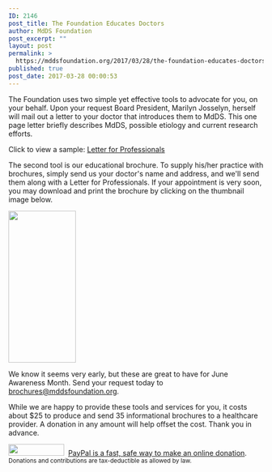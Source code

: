 ```yaml
---
ID: 2146
post_title: The Foundation Educates Doctors
author: MdDS Foundation
post_excerpt: ""
layout: post
permalink: >
  https://mddsfoundation.org/2017/03/28/the-foundation-educates-doctors/
published: true
post_date: 2017-03-28 00:00:53
---
```

The Foundation uses two simple yet effective tools to advocate for you, on your behalf. Upon your request Board President, Marilyn Josselyn, herself will mail out a letter to your doctor that introduces them to MdDS. This one page letter briefly describes MdDS, possible etiology and current research efforts.

Click to view a sample: <a href="https://beta.mddsfoundation.org/wp-content/uploads/2013/03/letter-for-professionals.pdf">Letter for Professionals</a>

The second tool is our educational brochure. To supply his/her practice with brochures, simply send us your doctor's name and address, and we'll send them along with a Letter for Professionals. If your appointment is very soon, you may download and print the brochure by clicking on the thumbnail image below.

<a href="https://mddsfoundation.org/wp-content/uploads/2017/07/MdDS-Brochure-rev2014.pdf"><img class="alignleft wp-image-4703 size-medium" src="https://mddsfoundation.org/wp-content/uploads/2017/07/brochure-thumbnail-133x300.png" alt="" width="133" height="300" /></a>

We know it seems very early, but these are great to have for June Awareness Month. Send your request today to <a href="mailto://brochures@mddsfoundation.org">brochures@mddsfoundation.org</a>.

While we are happy to provide these tools and services for you, it costs about $25 to produce and send 35 informational brochures to a healthcare provider. A donation in any amount will help offset the cost. Thank you in advance.

<a href="https://www.paypal.com/fundraiser/105865137050618816/charity/23117"><img class="alignnone" src="https://www.paypal.com/en_US/i/btn/x-click-but21.gif" alt="" width="110" height="23" /></a>  <a title="Donate Using PayPal" href="https://www.paypal.com/fundraiser/105865137050618816/charity/23117" target="_blank" rel="noopener noreferrer">PayPal is a fast, safe way to make an online donation</a>.
<small>Donations and contributions are tax-deductible as allowed by law.</small>
